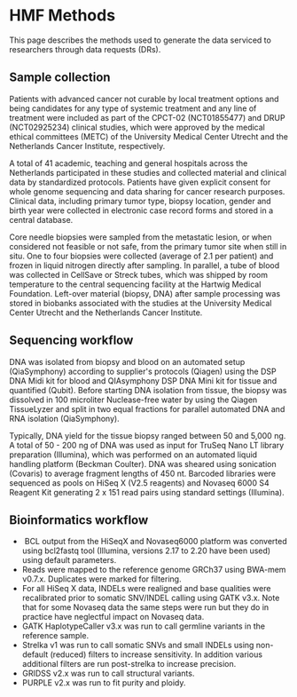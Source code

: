 HMF Methods
===== 

This page describes the methods used to generate the data serviced to researchers through data requests (DRs).

## Sample collection

Patients with advanced cancer not curable by local treatment options and being candidates for any type of systemic treatment and any line of treatment were included as part of the CPCT-02 (NCT01855477) and DRUP (NCT02925234) clinical studies, which were approved by the medical ethical committees (METC) of the University Medical Center Utrecht and the Netherlands Cancer Institute, respectively. 

A total of 41 academic, teaching and general hospitals across the Netherlands participated in these studies and collected material and clinical data by standardized protocols. Patients have given explicit consent for whole genome sequencing and data sharing for cancer research purposes. Clinical data, including primary tumor type, biopsy location, gender and birth year were collected in electronic case record forms and stored in a central database.

Core needle biopsies were sampled from the metastatic lesion, or when considered not feasible or not safe, from the primary tumor site when still in situ. One to four biopsies were collected (average of 2.1 per patient) and frozen in liquid nitrogen directly after sampling. In parallel, a tube of blood was collected in CellSave or Streck tubes, which was shipped by room temperature to the central sequencing facility at the Hartwig Medical Foundation. Left-over material (biopsy, DNA) after sample processing was stored in biobanks associated with the studies at the University Medical Center Utrecht and the Netherlands Cancer Institute.

## Sequencing workflow

DNA was isolated from biopsy and blood on an automated setup (QiaSymphony) according to supplier's protocols (Qiagen) using the DSP DNA Midi kit for blood and QIAsymphony DSP DNA Mini kit for tissue and quantified (Qubit). Before starting DNA isolation from tissue, the biopsy was dissolved in 100 microliter Nuclease-free water by using the Qiagen TissueLyzer and split in two equal fractions for parallel automated DNA and RNA isolation (QiaSymphony). 

Typically, DNA yield for the tissue biopsy ranged between 50 and 5,000 ng. A total of 50 - 200 ng of DNA was used as input for TruSeq Nano LT library preparation (Illumina), which was performed on an automated liquid handling platform (Beckman Coulter). DNA was sheared using sonication (Covaris) to average fragment lengths of 450 nt. Barcoded libraries were sequenced as pools on HiSeq X (V2.5 reagents) and Novaseq 6000 S4 Reagent Kit generating 2 x 151 read pairs using standard settings (Illumina).

## Bioinformatics workflow

 -  BCL output from the HiSeqX and Novaseq6000 platform was converted using bcl2fastq tool (Illumina, versions 2.17 to 2.20 have been used) using default parameters. 
 - Reads were mapped to the reference genome GRCh37 using BWA-mem v0.7.x. Duplicates were marked for filtering. 
 - For all HiSeq X data, INDELs were realigned and base qualities were recalibrated prior to somatic SNV/INDEL calling using GATK v3.x. Note that for some Novaseq data the same steps were run but they do in practice have neglectful impact on Novaseq data. 
 - GATK HaplotypeCaller v3.x was run to call germline variants in the reference sample. 
 - Strelka v1 was run to call somatic SNVs and small INDELs using non-default (reduced) filters to increase sensitivity. In addition various additional filters are run post-strelka to increase precision.
 - GRIDSS v2.x was run to call structural variants. 
 - PURPLE v2.x was run to fit purity and ploidy.    